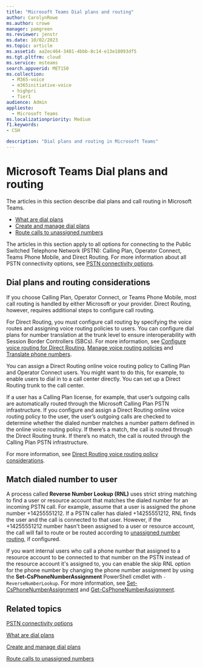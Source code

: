 ```yaml
---
title: "Microsoft Teams Dial plans and routing"
author: CarolynRowe
ms.author: crowe
manager: pamgreen
ms.reviewer: jenstr
ms.date: 10/02/2023
ms.topic: article
ms.assetid: aa2ec464-3481-4bbb-8c14-e13e18093df5
ms.tgt.pltfrm: cloud
ms.service: msteams
search.appverid: MET150
ms.collection: 
  - M365-voice
  - m365initiative-voice
  - highpri
  - Tier1
audience: Admin
appliesto: 
  - Microsoft Teams
ms.localizationpriority: Medium
f1.keywords:
- CSH

description: "Dial plans and routing in Microsoft Teams"
---
```


# Microsoft Teams Dial plans and routing

The articles in this section describe dial plans and call routing in Microsoft Teams.

- [What are dial plans](what-are-dial-plans.md)
- [Create and manage dial plans](create-and-manage-dial-plans.md)
- [Route calls to unassigned numbers](routing-calls-to-unassigned-numbers.md)

The articles in this section apply to all options for connecting to the Public Switched Telephone Network (PSTN): Calling Plan, Operator Connect, Teams Phone Mobile, and Direct Routing. For more information about all PSTN connectivity options, see [PSTN connectivity options](pstn-connectivity.md).

## Dial plans and routing considerations

If you choose Calling Plan, Operator Connect, or Teams Phone Mobile, most call routing is handled by either Microsoft or your provider. Direct Routing, however, requires additional steps to configure call routing.

For Direct Routing, you must configure call routing by specifying the voice routes and assigning voice routing policies to users. You can configure dial plans for number translation at the trunk level to ensure interoperability with Session Border Controllers (SBCs). For more information, see [Configure voice routing for Direct Routing](direct-routing-voice-routing.md), [Manage voice routing policies](manage-voice-routing-policies.md) and [Translate phone numbers](direct-routing-translate-numbers.md).

You can assign a Direct Routing online voice routing policy to Calling Plan and Operator Connect users. You might want to do this, for example, to enable users to dial in to a call center directly. You can set up a Direct Routing trunk to the call center.

If a user has a Calling Plan license, for example, that user’s outgoing calls are automatically routed through the Microsoft Calling Plan PSTN infrastructure. If you configure and assign a Direct Routing online voice routing policy to the user, the user’s outgoing calls are checked to determine whether the dialed number matches a number pattern defined in the online voice routing policy. If there’s a match, the call is routed through the Direct Routing trunk. If there’s no match, the call is routed through the Calling Plan PSTN infrastructure.

For more information, see [Direct Routing voice routing policy considerations](direct-routing-voice-routing.md#voice-routing-policy-considerations).

## Match dialed number to user

A process called **Reverse Number Lookup (RNL)** uses strict string matching to find a user or resource account that matches the dialed number for an incoming PSTN call. For example, assume that a user is assigned the phone number +14255551212. If a PSTN caller has dialed +14255551212, RNL finds the user and the call is connected to that user. However, if the +14255551212 number hasn't been assigned to a user or resource account, the call will fail to route or be routed according to [unassigned number routing](routing-calls-to-unassigned-numbers.md), if configured.

If you want internal users who call a phone number that assigned to a resource account to be connected to that number on the PSTN instead of the resource account it's assigned to, you can enable the skip RNL option for the phone number by changing the phone number assignment by using the **Set-CsPhoneNumberAssignment** PowerShell cmdlet with `-ReverseNumberLookup`. For more information, see [Set-CsPhoneNumberAssignment](/powershell/module/teams/set-csphonenumberassignment) and [Get-CsPhoneNumberAssignment](/powershell/module/teams/get-csphonenumberassignment).

## Related topics

[PSTN connectivity options](pstn-connectivity.md)

[What are dial plans](what-are-dial-plans.md)

[Create and manage dial plans](create-and-manage-dial-plans.md)

[Route calls to unassigned numbers](routing-calls-to-unassigned-numbers.md)
